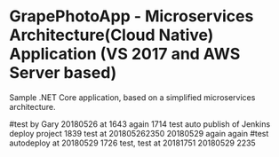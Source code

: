 
# GrapePhotoApp - Microservices Architecture(Cloud Native) Application (VS 2017 and AWS Server based)
Sample .NET Core application, based on a simplified microservices architecture. <p>
#test by Gary 20180526 at 1643 again 1714 test auto publish of Jenkins deploy project 1839 test at 201805262350 20180529 again again
#test autodeploy at 20180529 1726 test, test at 20181751 20180529 2235
  
 
 
 
